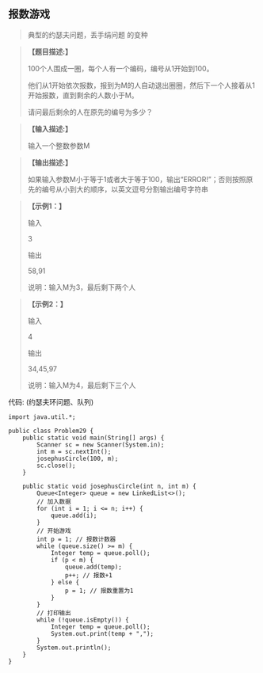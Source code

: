 ## 报数游戏
> 典型的约瑟夫问题，丢手绢问题 的变种

> **【题目描述:】**
> 
> 100个人围成一圈，每个人有一个编码，编号从1开始到100。
> 
> 他们从1开始依次报数，报到为M的人自动退出圈圈，然后下一个人接着从1开始报数，直到剩余的人数小于M。
> 
> 请问最后剩余的人在原先的编号为多少？

> **【输入描述:】**
> 
> 输入一个整数参数M

> **【输出描述:】**
> 
> 如果输入参数M小于等于1或者大于等于100，输出“ERROR!”；否则按照原先的编号从小到大的顺序，以英文逗号分割输出编号字符串

> **【示例1：】**
> 
> 输入
> 
> 3
> 
> 输出
> 
> 58,91
> 
> 说明：输入M为3，最后剩下两个人

> **【示例2：】**
> 
> 输入
> 
> 4
> 
> 输出
> 
> 34,45,97
> 
> 说明：输入M为4，最后剩下三个人

代码: (约瑟夫环问题、队列)
```
import java.util.*;

public class Problem29 {
    public static void main(String[] args) {
        Scanner sc = new Scanner(System.in);
        int m = sc.nextInt();
        josephusCircle(100, m);
        sc.close();
    }

    public static void josephusCircle(int n, int m) {
        Queue<Integer> queue = new LinkedList<>();
        // 加入数据
        for (int i = 1; i <= n; i++) {
            queue.add(i);
        }
        // 开始游戏
        int p = 1; // 报数计数器
        while (queue.size() >= m) {
            Integer temp = queue.poll();
            if (p < m) {
                queue.add(temp);
                p++; // 报数+1
            } else {
                p = 1; // 报数重置为1
            }
        }
        // 打印输出
        while (!queue.isEmpty()) {
            Integer temp = queue.poll();
            System.out.print(temp + ",");
        }
        System.out.println();
    }
}
```